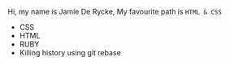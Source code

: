 Hi, my name is Jamie De Rycke, My favourite path is `HTML & CSS`
* CSS
* HTML
* RUBY
* Killing history using git rebase
